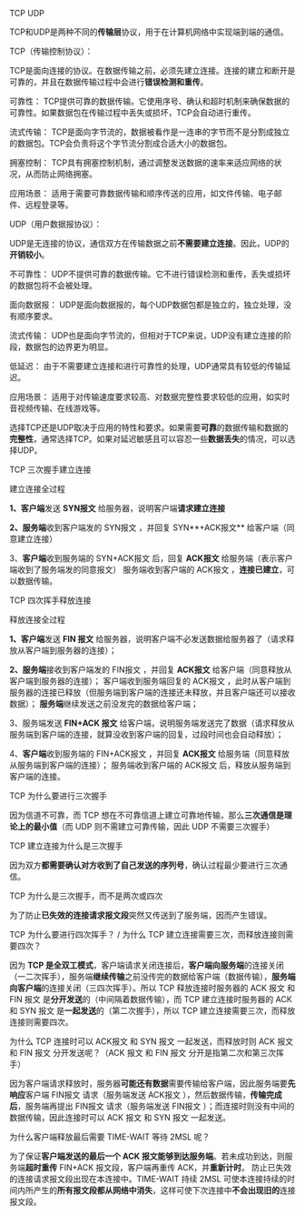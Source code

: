 TCP UDP

TCP和UDP是两种不同的**传输层**协议，用于在计算机网络中实现端到端的通信。

TCP（传输控制协议）：

 TCP是面向连接的协议。在数据传输之前，必须先建立连接。连接的建立和断开是可靠的，并且在数据传输过程中会进行**错误检测和重传**。

可靠性： TCP提供可靠的数据传输。它使用序号、确认和超时机制来确保数据的可靠性。如果数据包在传输过程中丢失或损坏，TCP会自动进行重传。

流式传输： TCP是面向字节流的，数据被看作是一连串的字节而不是分割成独立的数据包。TCP会负责将这个字节流分割成合适大小的数据包。

拥塞控制： TCP具有拥塞控制机制，通过调整发送数据的速率来适应网络的状况，从而防止网络拥塞。

应用场景： 适用于需要可靠数据传输和顺序传送的应用，如文件传输、电子邮件、远程登录等。





UDP（用户数据报协议）：

UDP是无连接的协议，通信双方在传输数据之前**不需要建立连接**。因此，UDP的**开销较小**。

不可靠性： UDP不提供可靠的数据传输。它不进行错误检测和重传，丢失或损坏的数据包将不会被处理。

面向数据报： UDP是面向数据报的，每个UDP数据包都是独立的，独立处理，没有顺序要求。

流式传输： UDP也是面向字节流的，但相对于TCP来说，UDP没有建立连接的阶段，数据包的边界更为明显。

低延迟： 由于不需要建立连接和进行可靠性的处理，UDP通常具有较低的传输延迟。

应用场景： 适用于对传输速度要求较高、对数据完整性要求较低的应用，如实时音视频传输、在线游戏等。



选择TCP还是UDP取决于应用的特性和要求。如果需要**可靠**的数据传输和数据的**完整性**，通常选择TCP。如果对延迟敏感且可以容忍一些**数据丢失**的情况，可以选择UDP。





TCP 三次握手建立连接

建立连接全过程

**1、客户端**发送 **SYN报文** 给服务器，说明客户端**请求建立连接** 

**2、服务端**收到客户端发的 SYN报文 ，并回复 SYN**+ACK报文** 给客户端（同意建立连接）

3、**客户端**收到服务端的 SYN+ACK报文 后，回复 **ACK报文** 给服务端（表示客户端收到了服务端发的同意报文） 服务端收到客户端的 ACK报文 ，**连接已建立**，可以数据传输。







TCP 四次挥手释放连接

释放连接全过程

**1、客户端**发送 **FIN 报文** 给服务器，说明客户端不必发送数据给服务器了（请求释放从客户端到服务器的连接）； 

**2、服务端**接收到客户端发的 FIN报文 ，并回复 **ACK报文** 给客户端（同意释放从客户端到服务器的连接）； 客户端收到服务端回复的 ACK报文 ，此时从客户端到服务器的连接已释放（但服务端到客户端的连接还未释放，并且客户端还可以接收数据）； **服务端**继续发送之前没发完的数据给客户端；

3、服务端发送 **FIN+ACK 报文** 给客户端，说明服务端发送完了数据（请求释放从服务端到客户端的连接，就算没收到客户端的回复，过段时间也会自动释放）；

4、**客户端**收到服务端的 FIN+ACK报文 ，并回复 **ACK报文** 给服务端（同意释放从服务端到客户端的连接）； 服务端收到客户端的 ACK报文 后，释放从服务端到客户端的连接。





TCP 为什么要进行三次握手 

因为信道不可靠，而 TCP 想在不可靠信道上建立可靠地传输，那么**三次通信是理论上的最小值**（而 UDP 则不需建立可靠传输，因此 UDP 不需要三次握手）



TCP 建立连接为什么是三次握手

因为双方**都需要确认对方收到了自己发送的序列号**，确认过程最少要进行三次通信。



 TCP 为什么是三次握手，而不是两次或四次

为了防止**已失效的连接请求报文段**突然又传送到了服务端，因而产生错误。







TCP 为什么要进行四次挥手？ / 为什么 TCP 建立连接需要三次，而释放连接则需要四次？

因为 **TCP 是全双工模式**，客户端请求关闭连接后，**客户端向服务端**的连接关闭（一二次挥手），服务端**继续传输**之前没传完的数据给客户端（数据传输），**服务端向客户端**的连接关闭（三四次挥手）。所以 TCP 释放连接时服务器的 ACK 报文 和 FIN 报文 是**分开发送**的（中间隔着数据传输），而 TCP 建立连接时服务器的 ACK 和 SYN 报文 是**一起发送**的（第二次握手），所以 TCP 建立连接需要三次，而释放连接则需要四次。





为什么 TCP 连接时可以 ACK报文 和 SYN 报文 一起发送，而释放时则 ACK 报文 和 FIN 报文 分开发送呢？（ACK 报文 和 FIN 报文 分开是指第二次和第三次挥手）

因为客户端请求释放时，服务器**可能还有数据**需要传输给客户端，因此服务端要**先响应**客户端 FIN报文 请求（服务端发送 ACK报文 ），然后数据传输，**传输完成后**，服务端再提出 FIN报文 请求（服务端发送 FIN报文 ）；而连接时则没有中间的数据传输，因此连接时可以 ACK 报文 和 SYN 报文 一起发送。



为什么客户端释放最后需要 TIME-WAIT 等待 2MSL 呢？

为了保证**客户端发送的最后一个 ACK 报文能够到达服务端**。若未成功到达，则服务端**超时重传** FIN+ACK 报文段，客户端再重传 ACK，并**重新计时**。 防止已失效的连接请求报文段出现在本连接中。TIME-WAIT 持续 2MSL 可使本连接持续的时间内所产生的**所有报文段都从网络中消失**，这样可使下次连接中**不会出现旧的**连接报文段。



